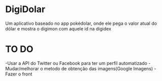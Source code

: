 # DigiDolar
Um aplicativo baseado no app pokédolar, onde ele pega o valor atual do dólar e mostra o digimon com aquele id na digidex

# TO DO
-Usar a API do Twitter ou Facebook para ter um perfil automatizado
-Mudar/melhorar o metodo de obtenção das imagens(Google Imagens)
-Fazer o front
